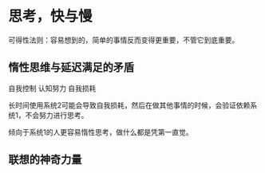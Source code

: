 # 思考，快与慢

可得性法则：容易想到的，简单的事情反而变得更重要，不管它到底重要。


## 惰性思维与延迟满足的矛盾
自我控制
认知努力
自我损耗

长时间使用系统2可能会导致自我损耗，然后在做其他事情的时候，会验证依赖系统1，不会努力进行思考。

倾向于系统1的人更容易惰性思考，做什么都是凭第一直觉。

## 联想的神奇力量

